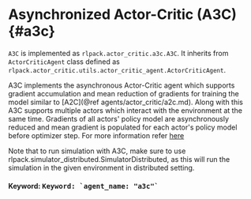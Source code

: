 # Asynchronized Actor-Critic (A3C) {#a3c}

`A3C` is implemented as `rlpack.actor_critic.a3c.A3C`. It inherits from
`ActorCriticAgent` class defined as `rlpack.actor_critic.utils.actor_critic_agent.ActorCriticAgent`.

A3C implements the asynchronous Actor-Critic agent which supports gradient accumulation and mean reduction
of gradients for training the model similar to [A2C](@ref agents/actor_critic/a2c.md). Along with this A3C supports
multiple actors which interact with the environment at the same time. Gradients of all actors' policy model are 
asynchronously reduced and mean gradient is populated for each actor's policy model before optimizer step. For more 
information refer [here](https://arxiv.org/abs/1602.01783)


Note that to run simulation with A3C, make sure to use rlpack.simulator_distributed.SimulatorDistributed, as this will
run the simulation in the given environment in distributed setting.

<h4> Keyword: <kbd> Keyword: `agent_name: "a3c"` </kbd> </h4>
